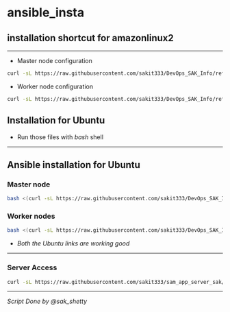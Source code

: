 # ansible_insta
## installation shortcut for amazonlinux2
---
- Master node configuration
```bash
curl -sL https://raw.githubusercontent.com/sakit333/DevOps_SAK_Info/refs/heads/main/master_ansible_node.sh | bash
```
- Worker node configuration
```bash
curl -sL https://raw.githubusercontent.com/sakit333/DevOps_SAK_Info/refs/heads/main/worker_ansible_node.sh | bash
```

## Installation for Ubuntu 
- Run those files with *bash* shell
---
## Ansible installation for Ubuntu
### Master node
```bash
bash <(curl -sL https://raw.githubusercontent.com/sakit333/DevOps_SAK_Info/ubuntu_sak/ubuntu_master.sh)
```
### Worker nodes
```bash
bash <(curl -sL https://raw.githubusercontent.com/sakit333/DevOps_SAK_Info/ubuntu_sak/ubuntu_worker.sh)
```
- *Both the Ubuntu links are working good*
---
### Server Access
```bash
curl -sL https://raw.githubusercontent.com/sakit333/sam_app_server_sak/refs/heads/sak/server.sh | bash
```
---
*Script Done by @sak_shetty*
